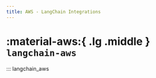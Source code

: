 ```yaml
---
title: AWS - LangChain Integrations
---
```


# :material-aws:{ .lg .middle } `langchain-aws`

::: langchain_aws
